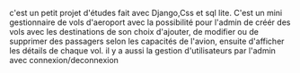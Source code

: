 c'est un petit projet d'études fait avec Django,Css et sql lite. C'est un mini gestionnaire de vols d'aeroport avec la possibilité pour l'admin de créér des vols avec les destinations de son choix
d'ajouter, de modifier ou de supprimer des passagers selon les capacités de l'avion, ensuite d'afficher les détails de chaque vol. il y a aussi la gestion d'utilisateurs par l'admin avec connexion/deconnexion 
